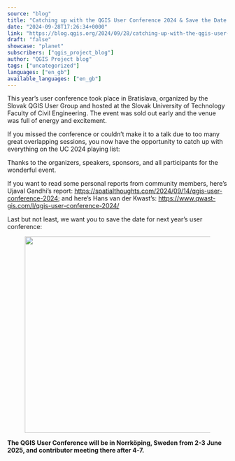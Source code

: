 ```yaml
---
source: "blog"
title: "Catching up with the QGIS User Conference 2024 & Save the Date for 2025"
date: "2024-09-28T17:26:34+0000"
link: "https://blog.qgis.org/2024/09/28/catching-up-with-the-qgis-user-conference-2024-safe-the-date-for-2025/"
draft: "false"
showcase: "planet"
subscribers: ["qgis_project_blog"]
author: "QGIS Project blog"
tags: ["uncategorized"]
languages: ["en_gb"]
available_languages: ["en_gb"]
---
```


<p>This year&#8217;s user conference took place in Bratislava, organized by the Slovak QGIS User Group and hosted at the Slovak University of Technology Faculty of Civil Engineering. The event was sold out early and the venue was full of energy and excitement.</p>



<p>If you missed the conference or couldn&#8217;t make it to a talk due to too many great overlapping sessions, you now have the opportunity to catch up with everything on the UC 2024 playing list: </p>



<figure class="wp-block-embed is-type-video is-provider-youtube wp-block-embed-youtube wp-embed-aspect-16-9 wp-has-aspect-ratio"><div class="wp-block-embed__wrapper">
<div class="jetpack-video-wrapper"><div class="embed-youtube"></div></div>
</div></figure>



<p>Thanks to the organizers, speakers, sponsors, and all participants for the wonderful event.</p>



<p>If you want to read some personal reports from community members, here&#8217;s Ujaval Gandhi&#8217;s report: <a href="https://spatialthoughts.com/2024/09/14/qgis-user-conference-2024">https://spatialthoughts.com/2024/09/14/qgis-user-conference-2024</a>; and here&#8217;s Hans van der Kwast&#8217;s: <a href="https://www.qwast-gis.com/l/qgis-user-conference-2024/">https://www.qwast-gis.com/l/qgis-user-conference-2024/</a></p>



<p>Last but not least, we want you to save the date for next year&#8217;s user conference:</p>



<figure class="wp-block-image size-large"><a href="https://blog.qgis.org/wp-content/uploads/2024/09/img_8700.webp"><img alt="" class="wp-image-3116" height="450" src="https://blog.qgis.org/wp-content/uploads/2024/09/img_8700.webp?w=600" width="600" /></a></figure>



<p><strong>The QGIS User Conference will be in Norrköping, Sweden from 2-3 June 2025, and contributor meeting there after 4-7.</strong></p>
